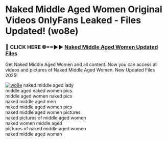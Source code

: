 # Naked Middle Aged Women Original Videos 0nlyFans Leaked - Files Updated! (wo8e)

<h3>🔴 CLICK HERE 🌐==►► <a href="https://tinyurl.com/yckcrads" rel="nofollow">Naked Middle Aged Women Updated Files</a></h3>

Get Naked Middle Aged Women and all content. Now you can access all videos and pictures of Naked Middle Aged Women. New Updated Files 2025!

[![wo8e](https://i.imgur.com/hpKpOFt.gif)](https://tinyurl.com/yckcrads)
naked middle aged lady<br>
middle aged naked women pics<br>
middle aged women naked pics<br>
naked middle aged men<br>
naked middle aged women pics<br>
naked middle aged women pictures<br>
naked pictures of middle aged women<br>
naked women middle aged<br>
pictures of naked middle aged women<br>
naked middle aged woman